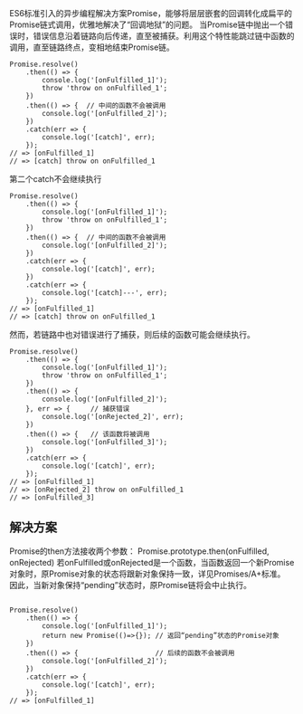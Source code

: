 ES6标准引入的异步编程解决方案Promise，能够将层层嵌套的回调转化成扁平的Promise链式调用，优雅地解决了“回调地狱”的问题。 
当Promise链中抛出一个错误时，错误信息沿着链路向后传递，直至被捕获。利用这个特性能跳过链中函数的调用，直至链路终点，变相地结束Promise链。

```
Promise.resolve()
    .then(() => {
        console.log('[onFulfilled_1]');
        throw 'throw on onFulfilled_1';
    })
    .then(() => {  // 中间的函数不会被调用
        console.log('[onFulfilled_2]');
    })
    .catch(err => {
        console.log('[catch]', err);
    });
// => [onFulfilled_1]
// => [catch] throw on onFulfilled_1

```
第二个catch不会继续执行

```
Promise.resolve()
    .then(() => {
        console.log('[onFulfilled_1]');
        throw 'throw on onFulfilled_1';
    })
    .then(() => {  // 中间的函数不会被调用
        console.log('[onFulfilled_2]');
    })
    .catch(err => {
        console.log('[catch]', err);
    })
    .catch(err => {
        console.log('[catch]---', err);
    });
// => [onFulfilled_1]
// => [catch] throw on onFulfilled_1

```


然而，若链路中也对错误进行了捕获，则后续的函数可能会继续执行。
```
Promise.resolve()
    .then(() => {
        console.log('[onFulfilled_1]');
        throw 'throw on onFulfilled_1';
    })
    .then(() => {
        console.log('[onFulfilled_2]');
    }, err => {     // 捕获错误
        console.log('[onRejected_2]', err);
    })
    .then(() => {   // 该函数将被调用
        console.log('[onFulfilled_3]');
    })
    .catch(err => {
        console.log('[catch]', err);
    });
// => [onFulfilled_1]
// => [onRejected_2] throw on onFulfilled_1
// => [onFulfilled_3]

```

## 解决方案

Promise的then方法接收两个参数： 
Promise.prototype.then(onFulfilled, onRejected) 
若onFulfilled或onRejected是一个函数，当函数返回一个新Promise对象时，原Promise对象的状态将跟新对象保持一致，详见Promises/A+标准。 
因此，当新对象保持“pending”状态时，原Promise链将会中止执行。

```

Promise.resolve()
    .then(() => {
        console.log('[onFulfilled_1]');
        return new Promise(()=>{}); // 返回“pending”状态的Promise对象
    })
    .then(() => {                   // 后续的函数不会被调用
        console.log('[onFulfilled_2]');
    })
    .catch(err => {
        console.log('[catch]', err);
    });
// => [onFulfilled_1]

```